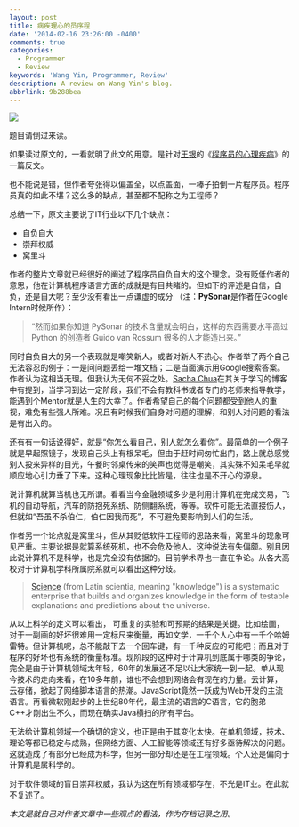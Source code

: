 ```yaml
---
layout: post
title: 病疾理心的员序程
date: '2014-02-16 23:26:00 -0400'
comments: true
categories:
  - Programmer
  - Review
keywords: 'Wang Yin, Programmer, Review'
description: A review on Wang Yin's blog.
abbrlink: 9b288bea
---
```

![](http://xradeon.com/wp-content/uploads/2013/11/programmer1.png)

题目请倒过来读。

如果读过原文的，一看就明了此文的用意。是针对[王银](http://www.yinwang.org/)的《[程序员的心理疾病](http://www.yinwang.org/blog-cn/2014/02/09/programmer-mental/)》的一篇反文。

也不能说是错，但作者夸张得以偏盖全，以点盖面，一棒子拍倒一片程序员。程序员真的如此不堪？这么多的缺点，甚至都不配称之为工程师？

总结一下，原文主要说了IT行业以下几个缺点：
<!-- more -->

* 自负自大
* 崇拜权威
* 窝里斗

作者的整片文章就已经很好的阐述了程序员自负自大的这个理念。没有贬低作者的意思，他在计算机程序语言方面的成就是有目共睹的。但如下的评述是自信，自负，还是自大呢？至少没有看出一点谦虚的成分 （注：**PySonar**是作者在Google Intern时候所作）：
>“然而如果你知道 PySonar 的技术含量就会明白，这样的东西需要水平高过 Python 的创造者 Guido van Rossum 很多的人才能造出来。”

同时自负自大的另一个表现就是嘲笑新人，或者对新人不热心。作者举了两个自己无法容忍的例子：一是问问题丢给一堆文档；二是当面演示用Google搜索答案。作者认为这相当无理。但我认为无何不妥之处。[Sacha Chua](http://sachachua.com/blog/2014/02/tips-self-directed-learning-books-deliberate-practice/)在其关于学习的博客中有提到，当学习到达一定阶段，我们不会有教科书或者专门的老师来指导教学，能遇到个Mentor就是人生的大幸了。作者希望自己的每个问题都受到他人的重视，难免有些强人所难。况且有时候我们自身对问题的理解，和别人对问题的看法是有出入的。

还有有一句话说得好，就是“你怎么看自己，别人就怎么看你”。最简单的一个例子就是早起照镜子，发现自己头上有根呆毛，但由于赶时间匆忙出门，路上就总感觉别人投来异样的目光，午餐时邻桌传来的笑声也觉得是嘲笑，其实殊不知呆毛早就顺应地心引力垂了下来。这种心理现象比比皆是，往往也是不开心的源泉。

说计算机就算当机也无所谓。看看当今金融领域多少是利用计算机在完成交易，飞机的自动导航，汽车的防抱死系统、防侧翻系统，等等。软件可能无法直接伤人，但就如“吾虽不杀伯仁，伯仁因我而死”，不可避免要影响到人们的生活。

作者另一个论点就是窝里斗，但从其贬低软件工程师的思路来看，窝里斗的现象可见严重。主要论据是就算系统死机，也不会危及他人。这种说法有失偏颇。别且因此说计算机不是科学，也是完全没有依据的。目前学术界也一直在争论。从各大高校对于计算机学科所属院系就可以看出这种分歧。
> [Science](http://en.wikipedia.org/wiki/Science) (from Latin scientia, meaning "knowledge") is a systematic enterprise that builds and organizes knowledge in the form of testable explanations and predictions about the universe.

从以上科学的定义可以看出， 可重复的实验和可预期的结果是关键。比如绘画，对于一副画的好坏很难用一定标尺来衡量，再如文学，一千个人心中有一千个哈姆雷特。但计算机呢，总不能敲下去一个回车键，有一千种反应的可能吧；而且对于程序的好坏也有系统的衡量标准。现阶段的这种对于计算机到底属于哪类的争论，完全是由于计算机领域太年轻，60年的发展还不足以让大家统一到一起。单从现今技术的走向来看，在10多年前，谁也不会想到网络会有现在的力量。云计算，云存储，掀起了网络脚本语言的热潮。JavaScript竟然一跃成为Web开发的主流语言。再看微软刚起步的上世纪80年代，最主流的语言的C语言，它的胞弟C++才刚出生不久，而现在确实Java横扫的所有平台。

无法给计算机领域一个确切的定义，也正是由于其变化太快。在单机领域，技术、理论等都已稳定与成熟，但网络方面、人工智能等领域还有好多亟待解决的问题。这就造成了有部分已经成为科学，但另一部分却还是在工程领域。个人还是偏向于计算机是属科学的。

对于软件领域的盲目崇拜权威，我认为这在所有领域都存在，不光是IT业。在此就不复述了。

*本文是就自己对作者文章中一些观点的看法，作为存档记录之用。*
